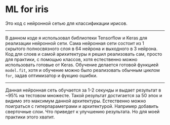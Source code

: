 # ML for iris

Это код с нейронной сетью для классификации ирисов.

---

В данном коде я использовал библиотеки Tensorflow и Keras для реализации нейронной сети. 
Сама нейронная сети состоит из 1 скрытого полносвязного слоя в 64 нейрона и выходного в 3 нейрона.
Код для слоев и самой арихитектуры я решил реализовать сам, просто для практики, с помощью классов, хотя естественно можно использовать готовые от Keras.
Обучение делается готовой функцией `model.fit`, хотя и обучение можно было реализовать обычным циклом `for`, задав оптимизатор и фукцию ошибки.

---

Данная нейронная сеть обучается за 1-2 секунды и выдает результат в ~95% на тестовом множесте. Такой результат достигается за 50 эпох и видимо это максимум данной архитектуры.
Естественно можно поиграться с гиперпараметрами и архитектурой. Например добавить сверточные слои. Что приведет к улучшению результата. Но для моей практики этого хватит. 
